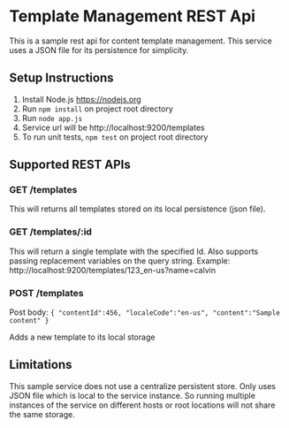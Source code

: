 # Template Management REST Api
This is a sample rest api for content template management.
This service uses a JSON file for its persistence for simplicity.

## Setup Instructions
1. Install Node.js https://nodejs.org
2. Run `npm install` on project root directory
3. Run `node app.js`
4. Service url will be http://localhost:9200/templates
5. To run unit tests, `npm test` on project root directory

## Supported REST APIs
### GET /templates
This will returns all templates stored on its local persistence (json file).

### GET /templates/:id
This will return a single template with the specified Id.
Also supports passing replacement variables on the query string.
Example: http://localhost:9200/templates/123_en-us?name=calvin

### POST /templates
Post body: 
`{
    "contentId":456,
    "localeCode":"en-us",
    "content":"Sample content"
}`

Adds a new template to its local storage

## Limitations
This sample service does not use a centralize persistent store. Only uses JSON file which is local to the service instance.
So running multiple instances of the service on different hosts or root locations will not share the same storage.
